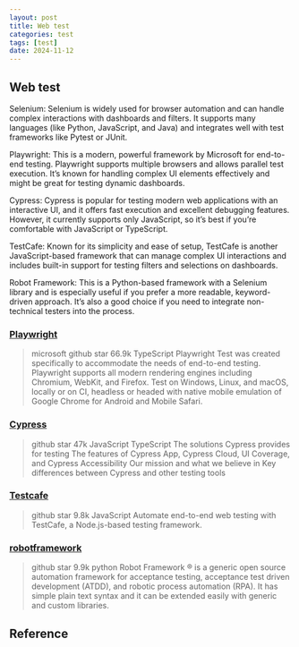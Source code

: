 ```yaml
---
layout: post
title: Web test
categories: test
tags: [test]
date: 2024-11-12
---
```


## Web test

Selenium: Selenium is widely used for browser automation and can handle complex interactions with dashboards and filters. It supports many languages (like Python, JavaScript, and Java) and integrates well with test frameworks like Pytest or JUnit.

Playwright: This is a modern, powerful framework by Microsoft for end-to-end testing. Playwright supports multiple browsers and allows parallel test execution. It’s known for handling complex UI elements effectively and might be great for testing dynamic dashboards.

Cypress: Cypress is popular for testing modern web applications with an interactive UI, and it offers fast execution and excellent debugging features. However, it currently supports only JavaScript, so it’s best if you’re comfortable with JavaScript or TypeScript.

TestCafe: Known for its simplicity and ease of setup, TestCafe is another JavaScript-based framework that can manage complex UI interactions and includes built-in support for testing filters and selections on dashboards.

Robot Framework: This is a Python-based framework with a Selenium library and is especially useful if you prefer a more readable, keyword-driven approach. It’s also a good choice if you need to integrate non-technical testers into the process.


### [Playwright](https://playwright.dev/)

> microsoft github star 66.9k TypeScript
> Playwright Test was created specifically to accommodate the needs of end-to-end testing. Playwright supports all modern rendering engines including Chromium, WebKit, and Firefox. Test on Windows, Linux, and macOS, locally or on CI, headless or headed with native mobile emulation of Google Chrome for Android and Mobile Safari.

### [Cypress](https://docs.cypress.io/app/get-started/why-cypress)

> github star 47k JavaScript TypeScript
> The solutions Cypress provides for testing
> The features of Cypress App, Cypress Cloud, UI Coverage, and Cypress Accessibility
> Our mission and what we believe in
> Key differences between Cypress and other testing tools

### [Testcafe](https://testcafe.io/)

> github star 9.8k JavaScript
> Automate end-to-end web testing with TestCafe, a Node.js-based testing framework.


### [robotframework](https://github.com/robotframework/robotframework#introduction)

> github star 9.9k python
> Robot Framework ® is a generic open source automation framework for acceptance testing, acceptance test driven development (ATDD), and robotic process automation (RPA). It has simple plain text syntax and it can be extended easily with generic and custom libraries.


## Reference
